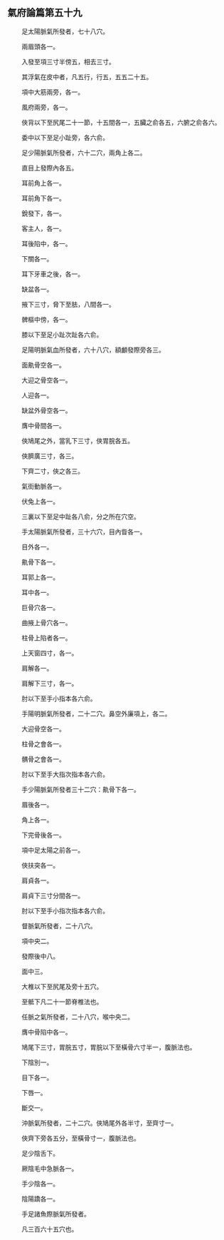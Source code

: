 ## 氣府論篇第五十九

<p>&emsp;&emsp;
足太陽脈氣所發者，七十八穴。
</p>
<p>&emsp;&emsp;
兩眉頭各一。
</p>
<p>&emsp;&emsp;
入發至項三寸半傍五，相去三寸。
</p>
<p>&emsp;&emsp;
其浮氣在皮中者，凡五行，行五，五五二十五。
</p>
<p>&emsp;&emsp;
項中大筋兩旁，各一。
</p>
<p>&emsp;&emsp;
風府兩旁，各一。
</p>
<p>&emsp;&emsp;
俠背以下至尻尾二十一節，十五間各一，五臟之俞各五，六腑之俞各六。
</p>
<p>&emsp;&emsp;
委中以下至足小趾旁，各六俞。
</p>
<p>&emsp;&emsp;
足少陽脈氣所發者，六十二穴，兩角上各二。
</p>
<p>&emsp;&emsp;
直目上發際內各五。
</p>
<p>&emsp;&emsp;
耳前角上各一。
</p>
<p>&emsp;&emsp;
耳前角下各一。
</p>
<p>&emsp;&emsp;
銳發下，各一。
</p>
<p>&emsp;&emsp;
客主人，各一。
</p>
<p>&emsp;&emsp;
耳後陷中，各一。
</p>
<p>&emsp;&emsp;
下關各一。
</p>
<p>&emsp;&emsp;
耳下牙車之後，各一。
</p>
<p>&emsp;&emsp;
缺盆各一。
</p>
<p>&emsp;&emsp;
掖下三寸，脅下至胠，八間各一。
</p>
<p>&emsp;&emsp;
髀樞中傍，各一。
</p>
<p>&emsp;&emsp;
膝以下至足小趾次趾各六俞。
</p>
<p>&emsp;&emsp;
足陽明脈氣血所發者，六十八穴，額顱發際旁各三。
</p>
<p>&emsp;&emsp;
面鼽骨空各一。
</p>
<p>&emsp;&emsp;
大迎之骨空各一。
</p>
<p>&emsp;&emsp;
人迎各一。
</p>
<p>&emsp;&emsp;
缺盆外骨空各一。
</p>
<p>&emsp;&emsp;
膺中骨間各一。
</p>
<p>&emsp;&emsp;
俠鳩尾之外，當乳下三寸，俠胃脘各五。
</p>
<p>&emsp;&emsp;
俠臍廣三寸，各三。
</p>
<p>&emsp;&emsp;
下齊二寸，俠之各三。
</p>
<p>&emsp;&emsp;
氣街動脈各一。
</p>
<p>&emsp;&emsp;
伏兔上各一。
</p>
<p>&emsp;&emsp;
三裏以下至足中趾各八俞，分之所在穴空。
</p>
<p>&emsp;&emsp;
手太陽脈氣所發者，三十六穴，目內眥各一。
</p>
<p>&emsp;&emsp;
目外各一。
</p>
<p>&emsp;&emsp;
鼽骨下各一。
</p>
<p>&emsp;&emsp;
耳郭上各一。
</p>
<p>&emsp;&emsp;
耳中各一。
</p>
<p>&emsp;&emsp;
巨骨穴各一。
</p>
<p>&emsp;&emsp;
曲掖上骨穴各一。
</p>
<p>&emsp;&emsp;
柱骨上陷者各一。
</p>
<p>&emsp;&emsp;
上天窗四寸，各一。
</p>
<p>&emsp;&emsp;
肩解各一。
</p>
<p>&emsp;&emsp;
肩解下三寸，各一。
</p>
<p>&emsp;&emsp;
肘以下至手小指本各六俞。
</p>
<p>&emsp;&emsp;
手陽明脈氣所發者，二十二穴。鼻空外廉項上，各二。
</p>
<p>&emsp;&emsp;
大迎骨空各一。
</p>
<p>&emsp;&emsp;
柱骨之會各一。
</p>
<p>&emsp;&emsp;
髃骨之會各一。
</p>
<p>&emsp;&emsp;
肘以下至手大指次指本各六俞。
</p>
<p>&emsp;&emsp;
手少陽脈氣所發者三十二穴：鼽骨下各一。
</p>
<p>&emsp;&emsp;
眉後各一。
</p>
<p>&emsp;&emsp;
角上各一。
</p>
<p>&emsp;&emsp;
下完骨後各一。
</p>
<p>&emsp;&emsp;
項中足太陽之前各一。
</p>
<p>&emsp;&emsp;
俠扶突各一。
</p>
<p>&emsp;&emsp;
肩貞各一。
</p>
<p>&emsp;&emsp;
肩貞下三寸分間各一。
</p>
<p>&emsp;&emsp;
肘以下至手小指次指本各六俞。
</p>
<p>&emsp;&emsp;
督脈氣所發者，二十八穴。
</p>
<p>&emsp;&emsp;
項中央二。
</p>
<p>&emsp;&emsp;
發際後中八。
</p>
<p>&emsp;&emsp;
面中三。
</p>
<p>&emsp;&emsp;
大椎以下至尻尾及旁十五穴。
</p>
<p>&emsp;&emsp;
至骶下凡二十一節脊椎法也。
</p>
<p>&emsp;&emsp;
任脈之氣所發者，二十八穴，喉中央二。
</p>
<p>&emsp;&emsp;
膺中骨陷中各一。
</p>
<p>&emsp;&emsp;
鳩尾下三寸，胃脘五寸，胃脘以下至橫骨六寸半一，腹脈法也。
</p>
<p>&emsp;&emsp;
下陰別一。
</p>
<p>&emsp;&emsp;
目下各一。
</p>
<p>&emsp;&emsp;
下唇一。
</p>
<p>&emsp;&emsp;
斷交一。
</p>
<p>&emsp;&emsp;
沖脈氣所發者，二十二穴。俠鳩尾外各半寸，至齊寸一。
</p>
<p>&emsp;&emsp;
俠齊下旁各五分，至橫骨寸一，腹脈法也。
</p>
<p>&emsp;&emsp;
足少陰舌下。
</p>
<p>&emsp;&emsp;
厥陰毛中急脈各一。
</p>
<p>&emsp;&emsp;
手少陰各一。
</p>
<p>&emsp;&emsp;
陰陽蹻各一。
</p>
<p>&emsp;&emsp;
手足諸魚際脈氣所發者。
</p>
<p>&emsp;&emsp;
凡三百六十五穴也。
</p>